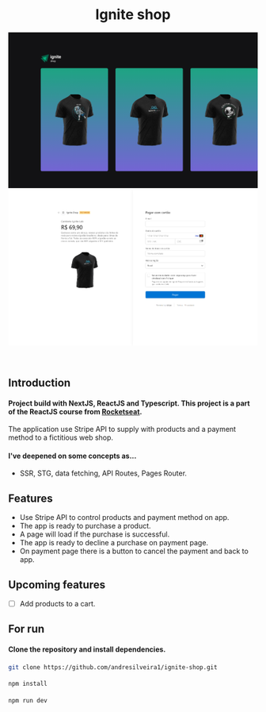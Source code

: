 <h1 align="center">Ignite shop</h1>

![preview](./.github/preview-home.png)
![preview](./.github/preview-payment.png)

<br>

## Introduction

#### Project build with NextJS, ReactJS and Typescript. This project is a part of the ReactJS course from [Rocketseat](https://www.rocketseat.com.br/).

<p>The application use Stripe API to supply with products and a payment method to a fictitious web shop.</p>

#### I've deepened on some concepts as...

- SSR, STG, data fetching, API Routes, Pages Router.

## Features

- Use Stripe API to control products and payment method on app.
- The app is ready to purchase a product.
- A page will load if the purchase is successful.
- The app is ready to decline a purchase on payment page.
- On payment page there is a button to cancel the payment and back to app.

## Upcoming features

- [ ] Add products to a cart.

## For run

#### Clone the repository and install dependencies.

```bash
git clone https://github.com/andresilveira1/ignite-shop.git

npm install

npm run dev
```
